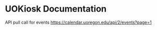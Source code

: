 #  UOKiosk Documentation

API pull call for events
https://calendar.uoregon.edu/api/2/events?page=1
